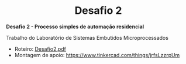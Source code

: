 <h1 align="center">Desafio 2</h1>
<!-- <p align="center"></p> -->

**Desafio 2 -  Processo  simples  de  automação  residencial**

Trabalho do Laboratório de Sistemas Embutidos Microprocessados

- Roteiro: [Desafio2.pdf](./Desafio2.pdf)
- Montagem de apoio: https://www.tinkercad.com/things/jrfsLzzrpUm